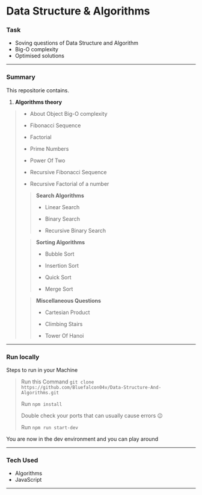 # Data Structure & Algorithms

### Task
- Soving questions of Data Structure and Algorithm 
- Big-O complexity
- Optimised solutions
----

### Summary
This repositorie contains.
1. **Algorithms theory**  
 >- About Object Big-O complexity
 >
 >- Fibonacci Sequence
 > 
 >- Factorial
 >
 >- Prime Numbers
 >
 >- Power Of Two
 >
 >- Recursive Fibonacci Sequence
 >
 >- Recursive Factorial of a number
 >
 >> **Search Algorithms**
 >>
 >>- Linear Search 
 >>
 >>- Binary Search
 >>
 >>- Recursive Binary Search
 >
 >> **Sorting Algorithms**
 >>
 >>- Bubble Sort
 >>
 >>- Insertion Sort
 >>
 >>- Quick Sort
 >>
 >>- Merge Sort
 >
 >> **Miscellaneous Questions** 
 >>
 >>- Cartesian Product
 >>
 >>- Climbing Stairs
 >>
 >>- Tower Of Hanoi
***

### Run locally
Steps to run in your Machine
> Run this Command `git clone https://github.com/Bluefalcon04v/Data-Structure-And-Algorithms.git`
> 
> Run `npm install` 
> 
> Double check your ports that can usually cause errors 😉
> 
> Run `npm run start-dev`
>
You are now in the dev environment and you can play around

---

### Tech Used
- Algorithms
- JavaScript
***
